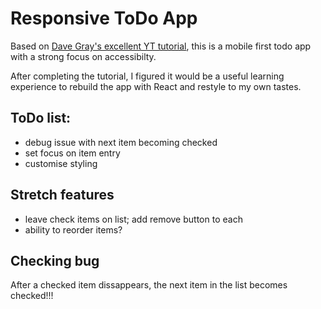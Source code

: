 # Responsive ToDo App

Based on [Dave Gray's excellent YT tutorial](https://youtu.be/y51Cv4wnsPw), this is a mobile first todo app with a strong focus on accessibilty.

After completing the tutorial, I figured it would be a useful learning experience to rebuild the app with React and restyle to my own tastes.

## ToDo list:

- debug issue with next item becoming checked
- set focus on item entry
- customise styling

## Stretch features

- leave check items on list; add remove button to each
- ability to reorder items?

## Checking bug

After a checked item dissappears, the next item in the list becomes checked!!!
